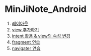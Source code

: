 # MinJiNote_Android

1) <a href="https://github.com/mjkim001/MinJiNote_Android/tree/main/AndroidTest01/app/src/main"> 레이아웃 </a>
2) <a href=""> view 추가하기 </a>
3) <a href=""> intent 활용 & view의 속성 변경 </a>
4) <a href=""> fragment 연습 </a>
5) <a href=""> navigater 연습 </a>
